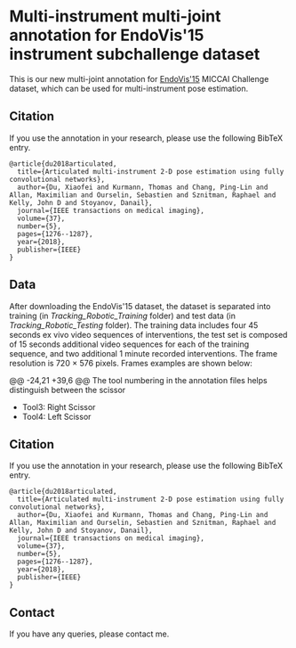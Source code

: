 # Multi-instrument multi-joint annotation for EndoVis'15 instrument subchallenge dataset
This is our new multi-joint annotation for [EndoVis'15](https://endovissub-instrument.grand-challenge.org/) MICCAI Challenge dataset, which can be used for multi-instrument pose estimation.

## Citation
If you use the annotation in your research, please use the following BibTeX entry.
```
@article{du2018articulated,
  title={Articulated multi-instrument 2-D pose estimation using fully convolutional networks},
  author={Du, Xiaofei and Kurmann, Thomas and Chang, Ping-Lin and Allan, Maximilian and Ourselin, Sebastien and Sznitman, Raphael and Kelly, John D and Stoyanov, Danail},
  journal={IEEE transactions on medical imaging},
  volume={37},
  number={5},
  pages={1276--1287},
  year={2018},
  publisher={IEEE}
}
```

## Data 
After downloading the EndoVis'15 dataset, the dataset is separated into training (in *Tracking_Robotic_Training* folder) and test data (in *Tracking_Robotic_Testing* folder). The training data includes four 45 seconds ex vivo video sequences of interventions, the test set is composed of 15 seconds additional video sequences for each of the training sequence, and two additional 1 minute recorded interventions. The frame resolution is 720 × 576 pixels. Frames examples are shown below:

@@ -24,21 +39,6 @@ The tool numbering in the annotation files helps distinguish between the scissor
- Tool3: Right Scissor
- Tool4: Left Scissor

## Citation
If you use the annotation in your research, please use the following BibTeX entry.
```
@article{du2018articulated,
  title={Articulated multi-instrument 2-D pose estimation using fully convolutional networks},
  author={Du, Xiaofei and Kurmann, Thomas and Chang, Ping-Lin and Allan, Maximilian and Ourselin, Sebastien and Sznitman, Raphael and Kelly, John D and Stoyanov, Danail},
  journal={IEEE transactions on medical imaging},
  volume={37},
  number={5},
  pages={1276--1287},
  year={2018},
  publisher={IEEE}
}
```

## Contact
If you have any queries, please contact me.

